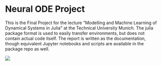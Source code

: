 # Neural ODE Project

This is the Final Project for the lecture "Modelling and Machine Learning of Dynamical Systems in Julia" at the Technical University Munich. The julia package format is used to easily transfer environments, but does not contain actual code itself. The report is written as the documentation, though equivalent Jupyter notebooks and scripts are available in the package repo as well. 

[![](https://img.shields.io/badge/docs-latest-blue.svg)](April-Hannah-Lena.github.io/Neural-ODE-Project/)
